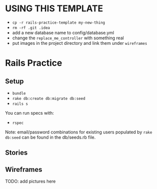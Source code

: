 # USING THIS TEMPLATE

* `cp -r rails-practice-template my-new-thing`
* `rm -rf .git .idea`
* add a new database name to config/database.yml
* change the `replace_me_controller` with something real
* put images in the project directory and link them under `wireframes`

# Rails Practice

## Setup

* `bundle`
* `rake db:create db:migrate db:seed`
* `rails s`

You can run specs with:

* `rspec`

Note: email/password combinations for existing users populated by `rake db:seed` can be found in the db/seeds.rb file.

## Stories


## Wireframes

TODO: add pictures here